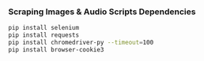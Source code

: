 ### Scraping Images & Audio Scripts Dependencies 



```zsh
pip install selenium
pip install requests
pip install chromedriver-py --timeout=100
pip install browser-cookie3
```

